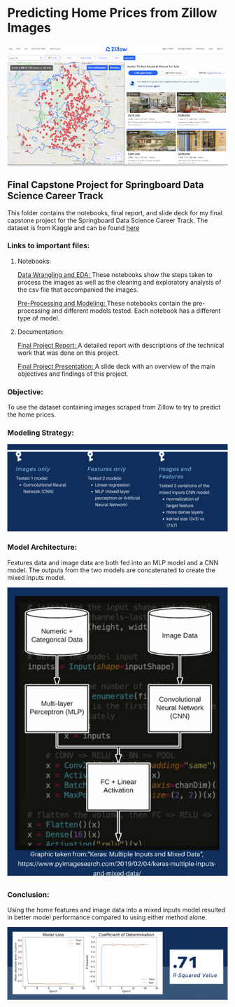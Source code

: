 # Predicting Home Prices from Zillow Images
![Image of Zillow Page](https://github.com/sangeetajay/Capstone_Predict-ZillowHomes/blob/main/Images/austinzillowpagesmall.png)

## Final Capstone Project for Springboard Data Science Career Track
This folder contains the notebooks, final report, and slide deck for my final capstone project for the Springboard Data Science Career Track. The dataset is from Kaggle and can be found [here](https://www.kaggle.com/ericpierce/austinhousingprices)

### Links to important files:
1. Notebooks:

    [Data Wrangling and EDA: ](https://github.com/sangeetajay/Capstone_Predict-ZillowHomes/tree/main/DataWrangling_EDA_Notebooks)
    These notebooks show the steps taken to process the images as well as the cleaning and exploratory analysis of the csv file that accompanied the images.
    
    [Pre-Processing and Modeling: ](https://github.com/sangeetajay/Capstone_Predict-ZillowHomes/tree/main/ModelingNotebooks)
    These notebooks contain the pre-processing and different models tested. Each notebook has a different type of model.    

2. Documentation:

   [Final Project Report: ](https://github.com/sangeetajay/Capstone_Predict-ZillowHomes/blob/main/SJ_final_capstone_report.pdf)
    A detailed report with descriptions of the technical work that was done on this project.

   [Final Project Presentation: ](https://github.com/sangeetajay/Capstone_Predict-ZillowHomes/blob/main/SJ_Final_Capstone_presentation.pdf)
    A slide deck with an overview of the main objectives and findings of this project.

### Objective: 
To use the dataset containing images scraped from Zillow to try to predict the home prices. 

### Modeling Strategy:
![Image of model stratgy](https://github.com/sangeetajay/Capstone_Predict-ZillowHomes/blob/main/Images/modelstrat.png)

### Model Architecture: 
Features data and image data are both fed into an MLP model and a CNN model. The outputs from the two models are concatenated to create the mixed inputs model.

![Image of model arch](https://github.com/sangeetajay/Capstone_Predict-ZillowHomes/blob/main/Images/modelarch.png)

### Conclusion:
Using the home features and image data into a mixed inputs model resulted in better model performance compared to using either method alone. 

![Image of graph](https://github.com/sangeetajay/Capstone_Predict-ZillowHomes/blob/main/Images/conclusion.png)

